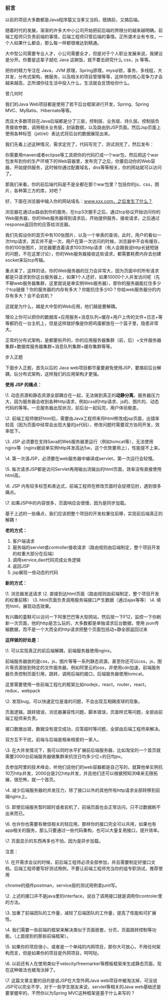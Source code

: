 ### 前言

以前的项目大多数都是Java程序猿又当爹又当妈，既搞前，又搞后端。

随着时代的发展，渐渐的许多大中小公司开始把前后端的界限分的越来越明确，前端工程师只负责前端的事情，后端工程师只管后端的事情。正所谓术业有专攻，一个人如果什么都会，那么每一样都很难达到精通。

大中型公司需要专业人才，小公司需要全才，但是对于个人职业发展来说，我建议是分开。你要是这辈子就吃 Java 这碗饭，就不要去研究什么 css，js 等等。

把你的精力专注在 Java，JVM 原理，Spring原理，mysql锁，事务，多线程，大并发，分布式架构，微服务，以及相关的项目管理等等，这样你的核心竞争力才会越来越高，正所谓你往生活中投入什么，生活就会反馈给你什么。

曾几何时

我们的Java Web项目都是使用了若干后台框架进行开发，Spring、Spring MVC、MyBatis、Hibernate等等。

而且大多数项目在Java后端都是分了三层，控制层、业务层、持久层。控制层负责接收参数，调用相关业务层，封装数据，以及路由到JSP页面。然后Jsp页面上使用各种标签（jstl/el）表达式将后台的数据展现出来。

我们先看上述这种情况，需求定完了，代码写完了，测试测完了，然后发布：

你需要用maven或者eclipse等工具把你的代码打成一个war包，然后把这个war包发布到你的生产环境下的Web容器里，发布完了之后，你要启动你的Web容器，开始提供服务，这时候你通过配置域名，dns等等相关，你的网站就可以访问了。

那我们来看，你的前后端代码是不是全都在那个war包里？包括你的js，css，图片，各种第三方的库，对吧？

好，下面在浏览器中输入你的网站域名：www.xxx.com，之后发生了什么？

浏览器在通过ip路由到你的服务，在tcp3次握手之后，通过tcp协议开始访问你的Web服务器，你的Web服务器得到请求后，开始提供服务，接收请求，之后通过response返回你的应答给浏览器。

我们先假设你的首页中有100张图片，以及一个单表的查询，此时，用户的看似一次http请求，其实并不是一次，用户在第一次访问的时候，浏览器中不会有缓存，你的100张图片，浏览器要连着请求100次http请求（有人会跟我说http长链短链的问题，不在这里讨论），你的Web服务器接收这些请求，都需要耗费内存去创建socket来玩tcp传输。

重点来了，这样的话，你的Web服务器的压力会非常大，因为页面中的所有请求都是只请求到你这台服务器上，如果1个人还好，如果10000个人并发访问呢（先不聊web服务器集群，这里就说是单实例Web服务器），那你的服务器能扛住多少个tcp链接？你的服务器的内存有多大？你能抗住多少IO？你给web服务器分的内存有多大？会不会宕机？

这就是为什么，越是大中型的Web应用，他们越是要解耦。

理论上你可以把你的数据库+应用服务+消息队列+缓存+用户上传的文件+日志+等等都扔在一台主机上，但是这样就好像是你把鸡蛋都放在一个篮子里，隐患非常大。

正常的分布式架构，是都要拆开的，你的应用服务器集群（前，后）+文件服务器集群+数据库服务器集群+消息队列集群+缓存集群等等。

步入正题

下面步入正题，首先以后的 Java web项目都尽量要避免使用JSP，要搞前后台解耦，玩分布式架构，这样我们的应用架构才更强。

**使用 JSP 的痛点：**

\1. 动态资源和静态资源全部耦合在一起，无法做到真正的**动静分离**。服务器压力大，因为服务器会收到各种http请求，例如css的http请求、js的、图片的、动态代码的等等。一旦服务器出现状况，前后台一起玩完，用户体验极差。

\2. 前端工程师做好html后，需要由Java工程师来将html修改成jsp页面，出错率较高（因为页面中经常会出现大量的js代码），修改问题时需要双方协同开发，效率低下。

\3. JSP 必须要在支持Sava的Web服务器里运行（例如tomcat等），无法使用nginx等（nginx据说单实例http并发高达5w，这个优势要用上），性能提不上来。

\4. 第一次请JSP，必须要在web服务器中编译成servlet，第一次运行会较慢。

\5. 每次请求JSP都是访问Servlet再用输出流输出的html页面，效率没有直接使用html高。

\6. JSP 内有较多标签和表达式，前端工程师在修改页面时会捉襟见肘，遇到很多痛点。

\7. 如果JSP中的内容很多，页面响应会很慢，因为是同步加载。

基于上述的一些痛点，我们应该把整个项目的开发权重往前移，实现前后端真正的解耦！

**老的方式：**

1. 客户端请求
2. 服务端的servlet或controller接收请求（路由规则由后端制定，整个项目开发的权重大部分在后端）
3. 调用service,dao代码完成业务逻辑
4. 返回JSP
5. jsp展现一些动态的代码

**新的方式：**

\1. 浏览器发送请求
\2. 直接到达html页面（路由规则由前端制定，整个项目开发的权重前移）
\3. html页面负责调用服务端接口产生数据（通过ajax等等）
\4. 填充html，展现动态效果。

有兴趣的童鞋可以访问一下阿里巴巴等大型网站，然后按一下F12，监控一下你刷新一次页面，他的http是怎么玩的，大多数都是单独请求后台数据，使用 json传输数据，而不是一个大而全的http请求把整个页面包括动+静全部返回过来

**这样做的好处是：**

\1. 可以实现真正的前后端解耦，前端服务器使用nginx。

前端服务器放的是css，js，图片等等一系列静态资源。甚至你还可以css，js，图片等资源放到特定的文件服务器，例如阿里云的oss，并使用cdn加速，前端服务器负责控制页面引用，跳转，调用后端的接口，后端服务器使用tomcat。

这里需要使用一些前端工程化的框架比如nodejs，react，router，react，redux，webpack

\2. 发现bug，可以快速定位是谁的问题，不会出现互相踢皮球的现象。

页面逻辑，跳转错误，浏览器兼容性问题，脚本错误，页面样式等问题，全部由前端工程师来负责。

接口数据出错，数据没有提交成功，应答超时等问题，全部由后端工程师来解决。

双方互不干扰，前端与后端是相亲相爱的一家人。

\3. 在大并发情况下，我可以同时水平扩展前后端服务器，比如淘宝的一个首页就需要2000台前端服务器做集群来抗住日均多少亿+的日均pv。

去参加阿里的技术峰会，听他们说他们的web容器都是自己写的，就算他单实例抗10万http并发，2000台是2亿http并发，并且他们还可以根据预知洪峰来无限拓展，很恐怖，就一个首页。

\4. 减少后端服务器的并发压力，除了接口以外的其他所有http请求全部转移到前端nginx上。

\5. 即使后端服务暂时超时或者宕机了，前端页面也会正常访问，只不过数据刷不出来而已。

\6. 也许你也需要有微信相关的轻应用，那样你的接口完全可以共用，如果也有app相关的服务，那么只要通过一些代码重构，也可以大量复用接口，提升效率。

\7. 页面显示的东西再多也不怕，因为是异步加载。

注意：

\1. 在开需求会议的时候，前后端工程师必须全部参加，并且需要制定好接口文档，后端工程师要写好测试用例，不要让前端工程师充当你的组专职测试，推荐使用

chrome的插件postman，service层的测试用例拿junit写。

\2. 上述的接口并不是java里的interface，说白了调用接口就是调用你controler里的方法。

\3. 加重了前端团队的工作量，减轻了后端团队的工作量，提高了性能和可扩展性。

\4. 我们需要一些前端的框架来解决类似于页面嵌套，分页，页面跳转控制等功能。（上面提到的那些前端框架）。

\5. 如果你的项目很小，或者是一个单纯的内网项目，那你大可放心，不用任何架构而言，但是如果你的项目是外网项目，呵呵哒。

\6. 以前还有人在使用类似于velocity/freemarker等模板框架来生成静态页面，现在这种做法也被淘汰掉了。

\7. 这篇文章主要的目的是说JSP在大型外网Java web项目中被淘汰掉，可没说JSP可以完全不学，对于一些学生朋友来说，servlet等相关的Java web基础还是要掌握牢的，不然你以为Spring MVC这种框架是基于什么来写的？